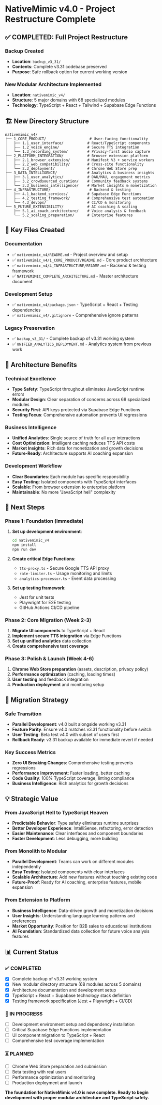 # NativeMimic v4.0 - Project Restructure Complete

## ✅ COMPLETED: Full Project Restructure

### Backup Created
- **Location**: `backup_v3_31/`
- **Contents**: Complete v3.31 codebase preserved
- **Purpose**: Safe rollback option for current working version

### New Modular Architecture Implemented
- **Location**: `nativemimic_v4/`
- **Structure**: 5 major domains with 68 specialized modules
- **Technology**: TypeScript + React + Tailwind + Supabase Edge Functions

## 🏗️ New Directory Structure

```
nativemimic_v4/
├── 1_CORE_PRODUCT/                    # User-facing functionality
│   ├── 1.1_user_interface/           # React/TypeScript components
│   ├── 1.2_voice_engine/             # Secure TTS integration
│   └── 1.3_recording_system/         # Privacy-first audio capture
├── 2_PLATFORM_INTEGRATION/           # Browser extension platform
│   ├── 2.1_browser_extension/        # Manifest V3 + service workers
│   ├── 2.2_web_compatibility/        # Cross-site functionality
│   └── 2.3_deployment/               # Chrome Web Store prep
├── 3_DATA_INTELLIGENCE/              # Analytics & business insights
│   ├── 3.1_user_analytics/           # DAU/MAU, engagement metrics
│   ├── 3.2_crowdsourced_curation/    # Community feedback systems
│   └── 3.3_business_intelligence/    # Market insights & monetization
├── 4_INFRASTRUCTURE/                  # Backend & testing
│   ├── 4.1_backend_services/         # Supabase Edge Functions
│   ├── 4.2_testing_framework/        # Comprehensive test automation
│   └── 4.3_devops/                   # CI/CD & monitoring
└── 5_FUTURE_EXTENSIBILITY/           # AI coaching & scaling
    ├── 5.1_ai_coach_architecture/    # Voice analysis & feedback
    └── 5.2_scaling_preparation/      # Enterprise features
```

## 📁 Key Files Created

### Documentation
- ✅ `nativemimic_v4/README.md` - Project overview and setup
- ✅ `nativemimic_v4/1_CORE_PRODUCT/README.md` - Core product architecture
- ✅ `nativemimic_v4/4_INFRASTRUCTURE/README.md` - Backend & testing framework
- ✅ `NATIVEMIMIC_COMPLETE_ARCHITECTURE.md` - Master architecture document

### Development Setup
- ✅ `nativemimic_v4/package.json` - TypeScript + React + Testing dependencies
- ✅ `nativemimic_v4/.gitignore` - Comprehensive ignore patterns

### Legacy Preservation
- ✅ `backup_v3_31/` - Complete backup of v3.31 working system
- ✅ `UNIFIED_ANALYTICS_DEPLOYMENT.md` - Analytics system from previous work

## 🎯 Architecture Benefits

### Technical Excellence
- **Type Safety**: TypeScript throughout eliminates JavaScript runtime errors
- **Modular Design**: Clear separation of concerns across 68 specialized modules
- **Security First**: API keys protected via Supabase Edge Functions
- **Testing Focus**: Comprehensive automation prevents UI regressions

### Business Intelligence
- **Unified Analytics**: Single source of truth for all user interactions
- **Cost Optimization**: Intelligent caching reduces TTS API costs
- **Market Insights**: Rich data for monetization and growth decisions
- **Future-Ready**: Architecture supports AI coaching expansion

### Development Workflow
- **Clear Boundaries**: Each module has specific responsibility
- **Easy Testing**: Isolated components with TypeScript interfaces
- **Scalable**: From browser extension to enterprise platform
- **Maintainable**: No more "JavaScript hell" complexity

## 🚀 Next Steps

### Phase 1: Foundation (Immediate)
1. **Set up development environment**:
   ```bash
   cd nativemimic_v4
   npm install
   npm run dev
   ```

2. **Create critical Edge Functions**:
   - `tts-proxy.ts` - Secure Google TTS API proxy
   - `rate-limiter.ts` - Usage monitoring and limits
   - `analytics-processor.ts` - Event data processing

3. **Set up testing framework**:
   - Jest for unit tests
   - Playwright for E2E testing
   - GitHub Actions CI/CD pipeline

### Phase 2: Core Migration (Week 2-3)
1. **Migrate UI components** to TypeScript + React
2. **Implement secure TTS integration** via Edge Functions
3. **Set up unified analytics** data collection
4. **Create comprehensive test coverage**

### Phase 3: Polish & Launch (Week 4-6)
1. **Chrome Web Store preparation** (assets, description, privacy policy)
2. **Performance optimization** (caching, loading times)
3. **User testing** and feedback integration
4. **Production deployment** and monitoring setup

## 🔄 Migration Strategy

### Safe Transition
- **Parallel Development**: v4.0 built alongside working v3.31
- **Feature Parity**: Ensure v4.0 matches v3.31 functionality before switch
- **User Testing**: Beta test v4.0 with subset of users first
- **Rollback Ready**: v3.31 backup available for immediate revert if needed

### Key Success Metrics
- **Zero UI Breaking Changes**: Comprehensive testing prevents regressions
- **Performance Improvement**: Faster loading, better caching
- **Code Quality**: 100% TypeScript coverage, linting compliance
- **Business Intelligence**: Rich analytics for growth decisions

## 💡 Strategic Value

### From JavaScript Hell to TypeScript Heaven
- **Predictable Behavior**: Type safety eliminates runtime surprises
- **Better Developer Experience**: IntelliSense, refactoring, error detection
- **Easier Maintenance**: Clear interfaces and component boundaries
- **Faster Development**: Less debugging, more building

### From Monolith to Modular
- **Parallel Development**: Teams can work on different modules independently
- **Easy Testing**: Isolated components with clear interfaces
- **Scalable Architecture**: Add new features without touching existing code
- **Future-Proof**: Ready for AI coaching, enterprise features, mobile expansion

### From Extension to Platform
- **Business Intelligence**: Data-driven growth and monetization decisions
- **User Insights**: Understanding language learning patterns and preferences
- **Market Opportunity**: Position for B2B sales to educational institutions
- **AI Foundation**: Standardized data collection for future voice analysis features

## 📊 Current Status

### ✅ COMPLETED
- [x] Complete backup of v3.31 working system
- [x] New modular directory structure (68 modules across 5 domains)
- [x] Architecture documentation and development setup
- [x] TypeScript + React + Supabase technology stack definition
- [x] Testing framework specification (Jest + Playwright + CI/CD)

### 🔄 IN PROGRESS
- [ ] Development environment setup and dependency installation
- [ ] Critical Supabase Edge Functions implementation
- [ ] UI component migration to TypeScript + React
- [ ] Comprehensive test coverage implementation

### ⏳ PLANNED
- [ ] Chrome Web Store preparation and submission
- [ ] Beta testing with real users
- [ ] Performance optimization and monitoring
- [ ] Production deployment and launch

**The foundation for NativeMimic v4.0 is now complete. Ready to begin development with proper modular architecture and TypeScript safety.**